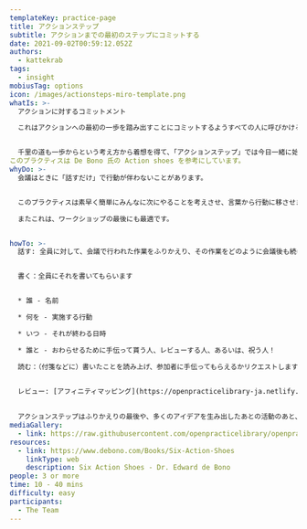 ```yaml
---
templateKey: practice-page
title: アクションステップ
subtitle: アクションまでの最初のステップにコミットする
date: 2021-09-02T00:59:12.052Z
authors:
  - kattekrab
tags:
  - insight
mobiusTag: options
icon: /images/actionsteps-miro-template.png
whatIs: >-
  アクションに対するコミットメント

  これはアクションへの最初の一歩を踏み出すことにコミットするようすべての人に呼びかける共同プラクティスです。


  千里の道も一歩からという考え方から着想を得て、「アクションステップ」では今日一緒に始める仕事を続けていく最初のステップをみんなに考えてさせます。
このプラクティスは De Bono 氏の Action shoes を参考にしています。
whyDo: >-
  会議はときに「話すだけ」で行動が伴わないことがあります。


  このプラクティスは素早く簡単にみんなに次にやることを考えさせ、言葉から行動に移させます。

  またこれは、ワークショップの最後にも最適です。


howTo: >-
  話す: 全員に対して、会議で行われた作業をふりかえり、その作業をどのように会議後も続けるかを尋ねます。


  書く：全員にそれを書いてもらいます


  * 誰 - 名前

  * 何を - 実施する行動

  * いつ - それが終わる日時

  * 誰と - おわらせるために手伝って貰う人、レビューする人、あるいは、祝う人！

  読む：（付箋などに）書いたことを読み上げ、参加者に手伝ってもらえるかリクエストします


  レビュー: [アフィニティマッピング](https://openpracticelibrary-ja.netlify.app/practice/affinity-mapping/)  を使って、アクションステップを分類しまとめます。また、取るべきアクションがたくさんある場合は、何から始めるべきかをグループで最も重要だと思われるものに投票しなにから始めるべきか優先順位をつけても良いでしょう。
  
  
  アクションステップはふりかえりの最後や、多くのアイデアを生み出したあとの活動のあと、みんながどこから始めるべきか明確にしたいとき、次に何をやるべきかを決めたいときなどに役立つでしょう。
mediaGallery:
  - link: https://raw.githubusercontent.com/openpracticelibrary/openpracticelibrary/master/static/images/ActionSteps.jpg
resources:
  - link: https://www.debono.com/Books/Six-Action-Shoes
    linkType: web
    description: Six Action Shoes - Dr. Edward de Bono
people: 3 or more
time: 10 - 40 mins
difficulty: easy
participants:
  - The Team
---
```

